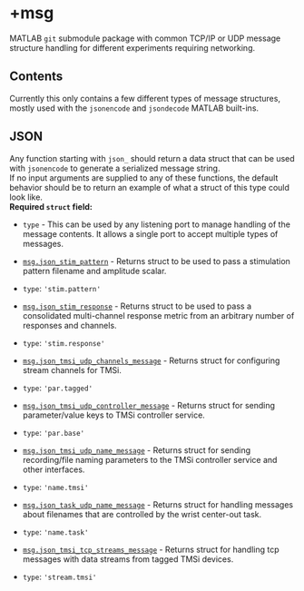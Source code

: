 # +msg #  
MATLAB `git` submodule package with common TCP/IP or UDP message structure handling for different experiments requiring networking.  

## Contents ##
Currently this only contains a few different types of message structures, mostly used with the `jsonencode` and `jsondecode` MATLAB built-ins.  

## JSON ##
Any function starting with `json_` should return a data struct that can be used with `jsonencode` to generate a serialized message string.  
If no input arguments are supplied to any of these functions, the default behavior should be to return an example of what a struct of this type could look like.  
**Required `struct` field:**  
* `type` - This can be used by any listening port to manage handling of the message contents. It allows a single port to accept multiple types of messages.

* [`msg.json_stim_pattern`](json_stim_pattern.m) - Returns struct to be used to pass a stimulation pattern filename and amplitude scalar.
 + `type`: `'stim.pattern'`
* [`msg.json_stim_response`](json_stim_response.m) - Returns struct to be used to pass a consolidated multi-channel response metric from an arbitrary number of responses and channels.
 + `type`: `'stim.response'`
* [`msg.json_tmsi_udp_channels_message`](json_tmsi_udp_channels_message.m) - Returns struct for configuring stream channels for TMSi.
 + `type`: `'par.tagged'`
* [`msg.json_tmsi_udp_controller_message`](json_tmsi_udp_controller_message.m) - Returns struct for sending parameter/value keys to TMSi controller service.
 + `type`: `'par.base'`
* [`msg.json_tmsi_udp_name_message`](json_tmsi_udp_name_message.m) - Returns struct for sending recording/file naming parameters to the TMSi controller service and other interfaces.
 + `type`: `'name.tmsi'`  
* [`msg.json_task_udp_name_message`](json_task_udp_name_message.m) - Returns struct for handling messages about filenames that are controlled by the wrist center-out task.
 + `type`: `'name.task'`
* [`msg.json_tmsi_tcp_streams_message`](json_tmsi_tcp_streams_message.m) - Returns struct for handling tcp messages with data streams from tagged TMSi devices.
 + `type`: `'stream.tmsi'`
